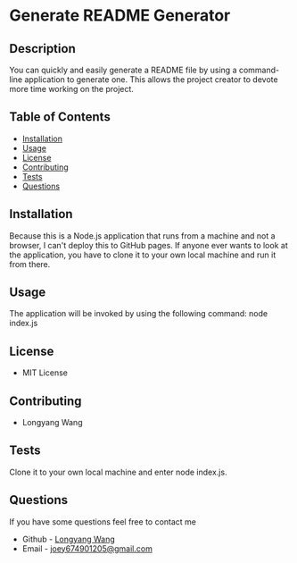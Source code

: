 # Generate README Generator
## Description
You can quickly and easily generate a README file by using a command-line application to generate one. This allows the project creator to devote more time working on the project.
## Table of Contents
- [Installation](#installation)
- [Usage](#usage)
- [License](#license)
- [Contributing](#contributing)
- [Tests](#tests)
- [Questions](#questions)
## Installation
Because this is a Node.js application that runs from a machine and not a browser, I can't deploy this to GitHub pages. If anyone ever wants to look at the application, you have to clone it to your own local machine and run it from there.
## Usage
The application will be invoked by using the following command: node index.js
## License
- MIT License
## Contributing
- Longyang Wang
## Tests
Clone it to your own local machine and enter node index.js.
## Questions
If you have some questions feel free to contact me
- Github - [Longyang Wang](https://github.com/YangLongWang)
- Email - [joey674901205@gmail.com](joey674901205@gmail.com)
